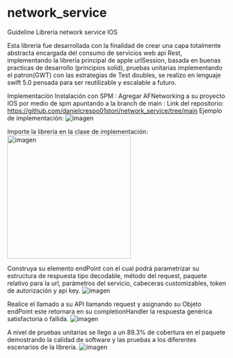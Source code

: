 # network_service
Guideline Librería network service IOS

Esta librería fue desarrollada con la finalidad de crear una capa totalmente abstracta encargada del consumo de servicios web api Rest, implementando la librería principal de apple urlSession, basada en buenas practicas de desarrollo (principios solid), pruebas unitarias implementando el patron(GWT) con las estrategias de Test doubles, se realizo en lenguaje swift 5.0 pensada para ser reutilizable y escalable a futuro.

Implementación
Instalación con SPM :
Agregar AFNetworking a su proyecto IOS por medio de spm apuntando a la branch de main : 
Link del repositorio: https://github.com/danielcrespo01stori/network_service/tree/main
Ejemplo de implementación:
![imagen](https://github.com/danielcrespo01stori/network_service/assets/119959720/08a4bedd-4834-435a-9d7d-7ace4daa59bb)

Importe la libreria en la clase de implementación:
<img width="284" alt="imagen" src="https://github.com/danielcrespo01stori/network_service/assets/119959720/051837d4-9bd4-43ba-8c8d-07dc057e7d3a">

Construya su elemento endPoint con el cual podrá parametrizar su estructura de respuesta tipo decodable, método del request, paquete relativo para la url, parámetros del servicio, cabeceras customizables, token de autorización y api key.
![imagen](https://github.com/danielcrespo01stori/network_service/assets/119959720/026fe7f1-5ea2-46f7-b301-e25f079a55cf)

Realice el llamado a su API llamando request y asignando su Objeto endPoint este retornara en su completionHandler la respuesta genérica satisfactoria o fallida.
![imagen](https://github.com/danielcrespo01stori/network_service/assets/119959720/c28d633d-10c6-47f5-adb7-cfda7b6b8507)

A nivel de pruebas unitarias se llego a un 89.3% de cobertura en el paquete demostrando la calidad de software y las pruebas a los diferentes escenarios de la librería.
![imagen](https://github.com/danielcrespo01stori/network_service/assets/119959720/239ef41b-0154-40bf-b41a-32f6394336cc)

